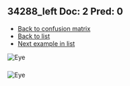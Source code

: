 ## 34288_left Doc: 2 Pred: 0
- [Back to confusion matrix](https://github.com/juliandewit/kaggle_retinopathy/blob/master/matrix.md)
- [Back to list](https://github.com/juliandewit/kaggle_retinopathy/blob/master/lists/20/list.md)
- [Next example in list](https://github.com/juliandewit/kaggle_retinopathy/blob/master/lists/20/34/34405_right.md)

![Eye](https://retinopaty.blob.core.windows.net/size1024/34288_left_2.jpeg)

### 

![Eye]()
